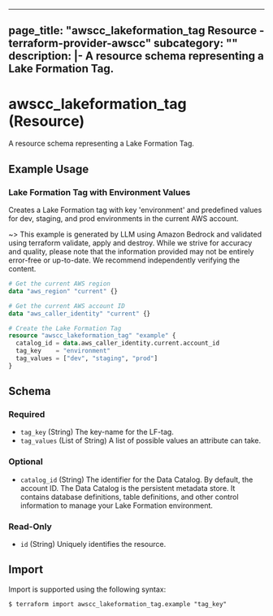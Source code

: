 
---
page_title: "awscc_lakeformation_tag Resource - terraform-provider-awscc"
subcategory: ""
description: |-
  A resource schema representing a Lake Formation Tag.
---

# awscc_lakeformation_tag (Resource)

A resource schema representing a Lake Formation Tag.

## Example Usage

### Lake Formation Tag with Environment Values

Creates a Lake Formation tag with key 'environment' and predefined values for dev, staging, and prod environments in the current AWS account.

~> This example is generated by LLM using Amazon Bedrock and validated using terraform validate, apply and destroy. While we strive for accuracy and quality, please note that the information provided may not be entirely error-free or up-to-date. We recommend independently verifying the content.

```terraform
# Get the current AWS region
data "aws_region" "current" {}

# Get the current AWS account ID
data "aws_caller_identity" "current" {}

# Create the Lake Formation Tag
resource "awscc_lakeformation_tag" "example" {
  catalog_id = data.aws_caller_identity.current.account_id
  tag_key    = "environment"
  tag_values = ["dev", "staging", "prod"]
}
```

<!-- schema generated by tfplugindocs -->
## Schema

### Required

- `tag_key` (String) The key-name for the LF-tag.
- `tag_values` (List of String) A list of possible values an attribute can take.

### Optional

- `catalog_id` (String) The identifier for the Data Catalog. By default, the account ID. The Data Catalog is the persistent metadata store. It contains database definitions, table definitions, and other control information to manage your Lake Formation environment.

### Read-Only

- `id` (String) Uniquely identifies the resource.

## Import

Import is supported using the following syntax:

```shell
$ terraform import awscc_lakeformation_tag.example "tag_key"
```
